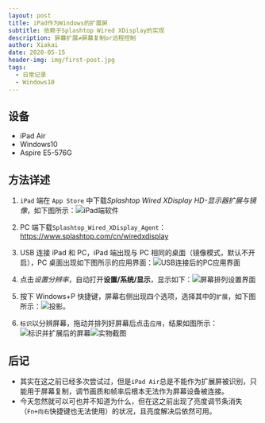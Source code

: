 ```yaml
---
layout: post
title: iPad作为Windows的扩展屏
subtitle: 依赖于Splashtop Wired XDisplay的实现
description: 屏幕扩展≠屏幕复制or远程控制
author: Xiakai
date: 2020-05-15
header-img: img/first-post.jpg
tags:
  - 日常记录
  - Windows10
---
```


## 设备

- iPad Air
- Windows10
- Aspire E5-576G

## 方法详述

1. `iPad` 端在 `App Store` 中下载*Splashtop Wired XDisplay HD-显示器扩展与镜像*，如下图所示：![iPad端软件](../img/2020-05-15-01.png)

2. PC 端下载`Splashtop_Wired_XDisplay_Agent`：<https://www.splashtop.com/cn/wiredxdisplay>

3. USB 连接 iPad 和 PC，iPad 端出现与 PC 相同的桌面（镜像模式，默认不开启），PC 桌面出现如下图所示的应用界面：![USB连接后的PC应用界面](../img/2020-05-15-02.png)

4. 点击*设置分辨率*，自动打开**设置/系统/显示**，显示如下：![屏幕排列设置界面](../img/2020-05-15-04.png "设置")

5. 按下 Windows+P 快捷键，屏幕右侧出现四个选项，选择其中的`扩展`，如下图所示：![投影](../img/2020-05-15-03.png "Win+P 投影")。

6. `标识`以分辨屏幕，拖动并排列好屏幕后点击`应用`，结果如图所示：![标识并扩展后的屏幕](../img/2020-05-15-05.png "扩展后的屏幕（全屏幕截图）")![实物截图](../img/2020-05-15-06.jpg "实景展示")

## 后记

- 其实在这之前已经多次尝试过，但是`iPad Air`总是不能作为扩展屏被识别，只能用于屏幕复制，调节画质和帧率后根本无法作为屏幕设备被连接。
- 今天忽然就可以可也并不知道为什么，但在这之前出现了亮度调节条消失（`Fn+向右`快捷键也无法使用）的状况，且亮度解决后依然可用。
